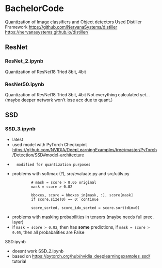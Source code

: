 # BachelorCode
Quantization of Image classifiers and Object detectors
Used Distiller Framework
https://github.com/NervanaSystems/distiller
https://nervanasystems.github.io/distiller/

## ResNet

### ResNet_2.ipynb 
Quantization of ResNet18
Tried 8bit, 4bit

### ResNet50.ipynb
Quantization of ResNet18
Tried 8bit, 4bit
Not everything calculated yet...
(maybe deeper network won't lose acc due to quant.)

## SSD

### SSD_3.ipynb
*	latest
*	used model with PyTorch Checkopint https://github.com/NVIDIA/DeepLearningExamples/tree/master/PyTorch/Detection/SSD#model-architecture
*		modified for quantization purposes
*	problems with softmax (?), src/evaluate.py and src/utils.py 
```
            # mask = score > 0.05 original
            mask = score > 0.02

            bboxes, score = bboxes_in[mask, :], score[mask]
            if score.size(0) == 0: continue

            score_sorted, score_idx_sorted = score.sort(dim=0)
```
*	problems with masking probabilities in tensors (maybe needs full prec. layer)
*	if ``mask = score > 0.02``, then has **some** predictions, if ``mask = score > 0.05``, then all probabalities are False


SSD.ipynb
*	doesnt work
SSD_2.ipynb
*	based on https://pytorch.org/hub/nvidia_deeplearningexamples_ssd/ tutorial


	
